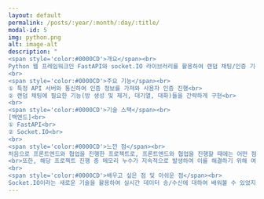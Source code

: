 ```yaml
---
layout: default
permalink: /posts/:year/:month/:day/:title/
modal-id: 5
img: python.png
alt: image-alt
description: "
<span style='color:#0000CD'>개요</span><br>
Python 웹 프레임워크인 FastAPI와 socket.IO 라이브러리를 활용하여 랜덤 채팅/인증 기능 구현을 위해 React 프론트엔드 서버와 통신하는 백엔드 서버<br>
<br>
<span style='color:#0000CD'>주요 기능</span><br>
① 특정 API 서버와 통신하여 인증 정보를 가져와 사용자 인증 진행<br>
② 랜덤 채팅에 필요한 기능(방 생성 및 제거, 대기열, 대화)들을 간략하게 구현<br>
<br>
<span style='color:#0000CD'>기술 스택</span><br>
[백엔드]<br>
① FastAPI<br>
② Socket.IO<br>
<br>
<span style='color:#0000CD'>느낀 점</span><br>
처음으로 프론트엔드와 협업을 진행한 프로젝트로, 프론트엔드와 협업을 진행할 때에는 어떤 점을 협의하고 개발을 진행해야하는지, 통신은 어떤 방식으로 이루어지는지 등에 대한 정보를 간략하게나마 새롭게 익힐 수 있게되어 만족스러웠습니다.<br>
<br>또한, 해당 프로젝트 진행 중 메모리 누수가 지속적으로 발생하여 이를 해결하기 위해 여러 자료들을 찾아보면서 Python의 메모리 구조 및 관리 방법에 대해서 더 자세히 알아볼 수 있는 기회가 되었습니다. 메모리 문제는 gc를 직접 돌리거나, crontab을 활용하여 주기적으로 서버 점검을 진행하는 방법으로 일부 해결은 하였지만, 메모리 문제는 백엔드 서버의 영원한 문제임을 깨닫게 되는 계기가 되었습니다.<br>
<br>
<span style='color:#0000CD'>배우고 싶은 점 및 아쉬운 점</span><br>
Socket.IO이라는 새로운 기술을 활용하여 실시간 데이터 송/수신에 대하여 배워볼 수 있었지만, 다른 프로젝트에 비해 우선순위가 밀리게 되어 더욱 깊게 파고들지 못 한 점이 아쉬웠습니다."
---
```

